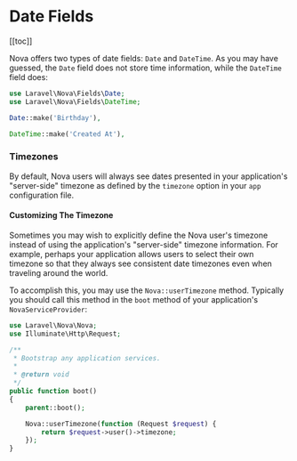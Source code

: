 # Date Fields

[[toc]]

Nova offers two types of date fields: `Date` and `DateTime`. As you may have guessed, the `Date` field does not store time information, while the `DateTime` field does:

```php
use Laravel\Nova\Fields\Date;
use Laravel\Nova\Fields\DateTime;

Date::make('Birthday'),

DateTime::make('Created At'),
```

### Timezones

By default, Nova users will always see dates presented in your application's "server-side" timezone as defined by the `timezone` option in your `app` configuration file.

#### Customizing The Timezone

Sometimes you may wish to explicitly define the Nova user's timezone instead of using the application's "server-side" timezone information. For example, perhaps your application allows users to select their own timezone so that they always see consistent date timezones even when traveling around the world.

To accomplish this, you may use the `Nova::userTimezone` method. Typically you should call this method in the `boot` method of your application's `NovaServiceProvider`:

```php
use Laravel\Nova\Nova;
use Illuminate\Http\Request;

/**
 * Bootstrap any application services.
 *
 * @return void
 */
public function boot()
{
    parent::boot();

    Nova::userTimezone(function (Request $request) {
        return $request->user()->timezone;
    });
}
```
